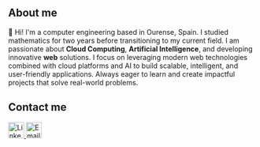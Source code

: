 ## About me

👋 Hi! I'm a computer engineering based in Ourense, Spain. I studied mathematics for two years before transitioning to my current field. I am passionate about **Cloud Computing**, **Artificial Intelligence**, and developing innovative **web** solutions. I focus on leveraging modern web technologies combined with cloud platforms and AI to build scalable, intelligent, and user-friendly applications. Always eager to learn and create impactful projects that solve real-world problems.

## Contact me

<a href="https://www.linkedin.com/in/luis-garbayo-4629862ba/" target="_blank">
  <img alt="LinkedIn" src="https://cdn-icons-png.flaticon.com/512/174/174857.png" width="32" height="32" />
</a>
<a href="lugarbayo@gmail.com" target="_blank" rel="noopener noreferrer">
  <img alt="Email" src="https://cdn-icons-png.flaticon.com/512/732/732200.png" width="32" height="32" />
</a>
